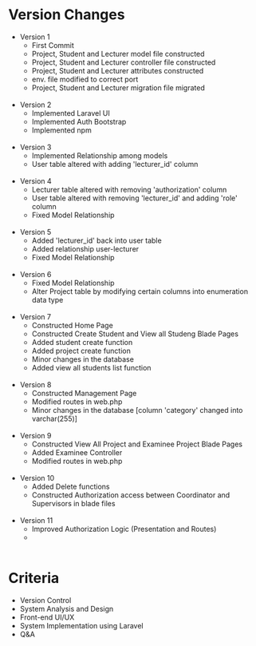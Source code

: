 
<h1>Version Changes</h1>
<ul>
    <li>Version 1 
    <ul>
        <li>First Commit</li>
        <li>Project, Student and Lecturer model file constructed</li>
        <li>Project, Student and Lecturer controller file constructed</li>
        <li>Project, Student and Lecturer attributes constructed</li>
        <li>env. file modified to correct port</li>
        <li>Project, Student and Lecturer migration file migrated</li>
    </ul><br>
    <li>Version 2 
    <ul>
        <li>Implemented Laravel UI</li>
        <li>Implemented Auth Bootstrap</li>
        <li>Implemented npm</li>
    </ul>
    </li><br>
    <li>Version 3 
    <ul>
        <li>Implemented Relationship among models</li>
        <li>User table altered with adding 'lecturer_id' column</li>
    </ul><br>
    <li>Version 4
    <ul>
        <li>Lecturer table altered with removing 'authorization' column</li>
        <li>User table altered with removing 'lecturer_id' and adding 'role' column</li>
        <li>Fixed Model Relationship</li>
    </ul><br>
    <li>Version 5
    <ul>
        <li>Added 'lecturer_id' back into user table</li>
        <li>Added relationship user-lecturer</li>
        <li>Fixed Model Relationship</li>
    </ul><br>
    </li>
    <li>Version 6
    <ul>
        <li>Fixed Model Relationship</li>
        <li>Alter Project table by modifying certain columns into enumeration data type</li>
    </ul><br>
    </li>
    <li>Version 7
    <ul>
        <li>Constructed Home Page</li>
        <li>Constructed Create Student and View all Studeng Blade Pages</li>
        <li>Added student create function</li>
        <li>Added project create function</li>
        <li>Minor changes in the database</li>
        <li>Added view all students list function</li>
    </ul><br>
    <li>Version 8
    <ul>
        <li>Constructed Management Page</li>
        <li>Modified routes in web.php</li>
        <li>Minor changes in the database [column 'category' changed into varchar(255)]</li>
    </ul><br>
    <li>Version 9
    <ul>
        <li>Constructed View All Project and Examinee Project Blade Pages</li>
        <li>Added Examinee Controller</li>
        <li>Modified routes in web.php</li>
    </ul><br>
    <li>Version 10
    <ul>
        <li>Added Delete functions</li>
        <li>Constructed Authorization access between Coordinator and Supervisors in blade files</li>
    </ul><br>
    <li>Version 11
    <ul>
        <li>Improved Authorization Logic (Presentation and Routes)</li>
        <li></li>
    </ul><br>
</ul>


<h1>Criteria</h1>
<ul>
  <li>
    <label>Version Control</label>
  </li>
  <li>
    <label>System Analysis and Design</label>
  </li>
  <li>
    <label>Front-end UI/UX</label>
  </li>
  <li>
    <label>System Implementation using Laravel</label>
  </li>
  <li>
    <label>Q&A</label>
  </li>
</ul>